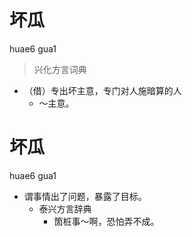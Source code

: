 # 坏瓜
huae6 gua1
> 兴化方言词典
- （借）专出坏主意，专门对人施暗算的人
  - ～主意。

# 坏瓜
huae6 gua1
+ 谓事情出了问题，暴露了目标。
  * 泰兴方言辞典
    - 箇桩事～啊，恐怕弄不成。

